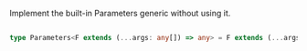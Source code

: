 Implement the built-in Parameters<T> generic without using it.

```typescript

type Parameters<F extends (...args: any[]) => any> = F extends (...args: infer U) => any ? U : never;

```